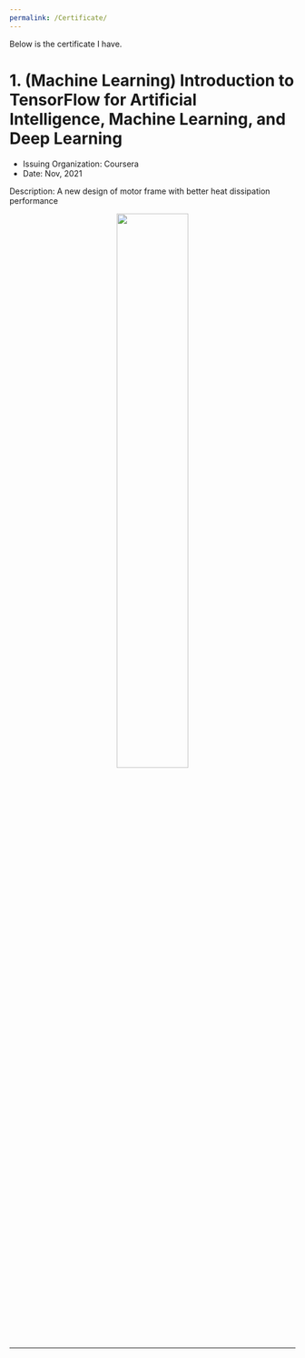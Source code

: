 ```yaml
---
permalink: /Certificate/
---
```


Below is the certificate I have.

# 1. (Machine Learning) Introduction to TensorFlow for Artificial Intelligence, Machine Learning, and Deep Learning
- Issuing Organization: Coursera
- Date: Nov, 2021

Description: A new design of motor frame with better heat dissipation performance

<p align="center">
<img src='https://phxiranter.github.io/chiaweikuo.github.io/file/Coursera_X46QT86AU8JY.pdf' width="50%">
</p>


&nbsp;
&nbsp;

---
